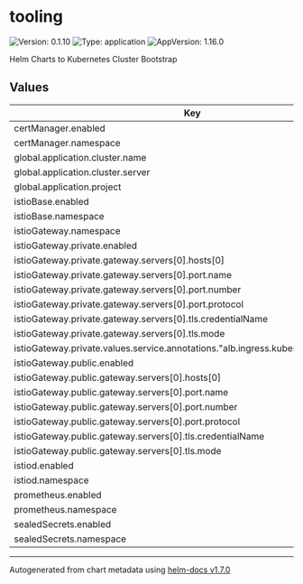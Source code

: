 # tooling

![Version: 0.1.10](https://img.shields.io/badge/Version-0.1.10-informational?style=flat-square) ![Type: application](https://img.shields.io/badge/Type-application-informational?style=flat-square) ![AppVersion: 1.16.0](https://img.shields.io/badge/AppVersion-1.16.0-informational?style=flat-square)

Helm Charts to Kubernetes Cluster Bootstrap

## Values

| Key | Type | Default | Description |
|-----|------|---------|-------------|
| certManager.enabled | bool | `true` |  |
| certManager.namespace | string | `"cert-manager"` |  |
| global.application.cluster.name | string | `"in-cluster"` |  |
| global.application.cluster.server | string | `"https://kubernetes.default.svc"` |  |
| global.application.project | string | `"default"` |  |
| istioBase.enabled | bool | `true` |  |
| istioBase.namespace | string | `"istio-system"` |  |
| istioGateway.namespace | string | `"istio-ingress"` |  |
| istioGateway.private.enabled | bool | `true` |  |
| istioGateway.private.gateway.servers[0].hosts[0] | string | `"*.diegoluisi.local"` |  |
| istioGateway.private.gateway.servers[0].port.name | string | `"https"` |  |
| istioGateway.private.gateway.servers[0].port.number | int | `443` |  |
| istioGateway.private.gateway.servers[0].port.protocol | string | `"HTTPS"` |  |
| istioGateway.private.gateway.servers[0].tls.credentialName | string | `"istio-certs"` |  |
| istioGateway.private.gateway.servers[0].tls.mode | string | `"SIMPLE"` |  |
| istioGateway.private.values.service.annotations."alb.ingress.kubernetes.io/scheme" | string | `"internal"` |  |
| istioGateway.public.enabled | bool | `true` |  |
| istioGateway.public.gateway.servers[0].hosts[0] | string | `"*.diegoluisi.eti.br"` |  |
| istioGateway.public.gateway.servers[0].port.name | string | `"https"` |  |
| istioGateway.public.gateway.servers[0].port.number | int | `443` |  |
| istioGateway.public.gateway.servers[0].port.protocol | string | `"HTTPS"` |  |
| istioGateway.public.gateway.servers[0].tls.credentialName | string | `"istio-certs"` |  |
| istioGateway.public.gateway.servers[0].tls.mode | string | `"SIMPLE"` |  |
| istiod.enabled | bool | `true` |  |
| istiod.namespace | string | `"istio-system"` |  |
| prometheus.enabled | bool | `true` |  |
| prometheus.namespace | string | `"monitoring"` |  |
| sealedSecrets.enabled | bool | `true` |  |
| sealedSecrets.namespace | string | `"kube-system"` |  |

----------------------------------------------
Autogenerated from chart metadata using [helm-docs v1.7.0](https://github.com/norwoodj/helm-docs/releases/v1.7.0)

